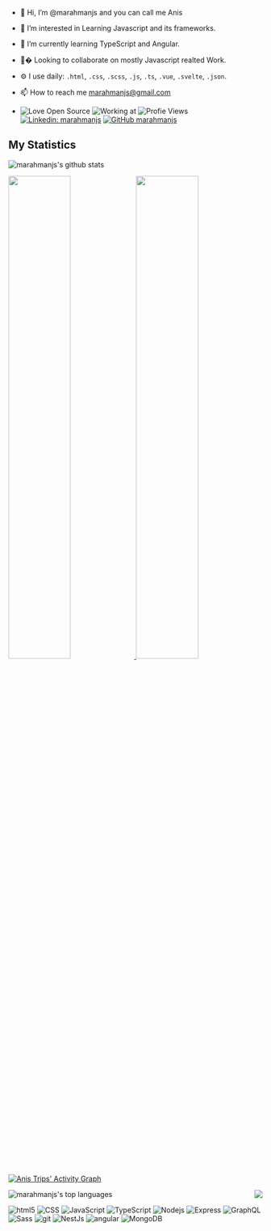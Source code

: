 - 👋 Hi, I’m @marahmanjs and you can call me Anis
- 👀 I’m interested in Learning Javascript and its frameworks.
- 🌱 I’m currently learning TypeScript and Angular.
- 👀� Looking to collaborate on mostly Javascript realted Work.
- ⚙️ I use daily: `.html`, `.css`,  `.scss`, `.js`, `.ts`,  `.vue`, `.svelte`, `.json`.
- 📫 How to reach me marahmanjs@gmail.com

- ![Love Open Source](http://img.shields.io/badge/Open%20Source-%E2%9D%A4-green)
 ![Working at](https://img.shields.io/badge/working%20at-Pixelmatic-blue)
 ![Profie Views](https://komarev.com/ghpvc/?username=marahmanjs&label=Profile%20views&color=0e75b6&style=flat)
[![Linkedin: marahmanjs](https://img.shields.io/badge/-marahmanjs-blue?style=flat-square&logo=Linkedin&logoColor=white&link=https://www.linkedin.com/in/marahmanjs/)](https://www.linkedin.com/in/marahmanjs/)
[![GitHub marahmanjs](https://img.shields.io/github/followers/marahmanjs?label=follow&style=social)](https://github.com/marahmanjs)


## My Statistics
![marahmanjs's github stats](https://github-readme-stats.vercel.app/api/top-langs?username=marahmanjs&show_icons=true&locale=en&bg_color=0d1117&text_color=ffffff&layout=compact)
<br/>
<p align="left">
  <a href="https://abhigyantrips.dev/">
  <img width="49.5%" src="https://github-readme-stats.vercel.app/api?username=marahmanjs&show_icons=true&theme=gruvbox&hide_border=true" />
    <img width="49.5%" src="https://github-readme-streak-stats.herokuapp.com/?user=marahmanjs&theme=gruvbox&hide_border=true" />
  </a>
</p>
<br>


[![Anis Trips' Activity Graph](https://activity-graph.herokuapp.com/graph?username=marahmanjs&custom_title=Anis%20Trips's%20Contribution%20Graph&theme=gruvbox&bg_color=282828&hide_border=true&line=d1a01f&point=c58545)](https://abhigyantrips.dev)

<img align="right" src="https://media1.giphy.com/media/13HgwGsXF0aiGY/giphy.gif" /> ![marahmanjs's top languages](https://media.giphy.com/media/3ohzdKvLT1DxFxhZAI/giphy.gif) 

<p>
  <img alt="html5" src="https://img.shields.io/badge/-HTML5-E34F26?style=flat-square&logo=html5&logoColor=white" />
  <img alt="CSS" src="https://img.shields.io/badge/-CSS3-blue?style=flat-square&logo=CSS3&logoColor=white" /> 
  <img alt="JavaScript" src="https://img.shields.io/badge/-JavaScript-F7DF1D?style=flat-square&logo=javascript&logoColor=white" />
  <img alt="TypeScript" src="https://img.shields.io/badge/-TypeScript-007ACC?style=flat-square&logo=typescript&logoColor=white" />
  <img alt="Nodejs" src="https://img.shields.io/badge/-Nodejs-43853d?style=flat-square&logo=Node.js&logoColor=white" />
  <img alt="Express" src="https://img.shields.io/badge/-Express-white?style=flat-square&logo=express&logoColor=black" />
  <img alt="GraphQL" src="https://img.shields.io/badge/-GraphQL-E10098?style=flat-square&logo=graphql&logoColor=white" />
  <img alt="Sass" src="https://img.shields.io/badge/-Sass-CC6699?style=flat-square&logo=sass&logoColor=white" />
  <img alt="git" src="https://img.shields.io/badge/-Git-F05032?style=flat-square&logo=git&logoColor=white" />
  <img alt="NestJs" src="https://img.shields.io/badge/-NestJs-ea2845?style=flat-square&logo=nestjs&logoColor=white" />
  <img alt="angular" src="https://img.shields.io/badge/-Angular-DD0031?style=flat-square&logo=angular&logoColor=white" />
  <img alt="MongoDB" src="https://img.shields.io/badge/-MongoDB-13aa52?style=flat-square&logo=mongodb&logoColor=white" />
</p>
